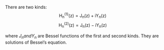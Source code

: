 There are two kinds: $$\mathrm{H}_{\mathrm{n}}^{(1)} (\mathrm{z})
= \mathrm{J}_{\mathrm{n}} (\mathrm{z}) + \mathrm{iY}_{\mathrm{n}}(\mathrm{z})$$
$$\mathrm{H}_{\mathrm{n}}^{(2)} (\mathrm{z})
= \mathrm{J}_{\mathrm{n}} (\mathrm{z}) - \mathrm{iY}_{\mathrm{n}}(\mathrm{z})$$

where $J_{n} and Y_{n}$ are Bessel functions of the first and second
kinds. They are solutions of Bessel’s equation.
